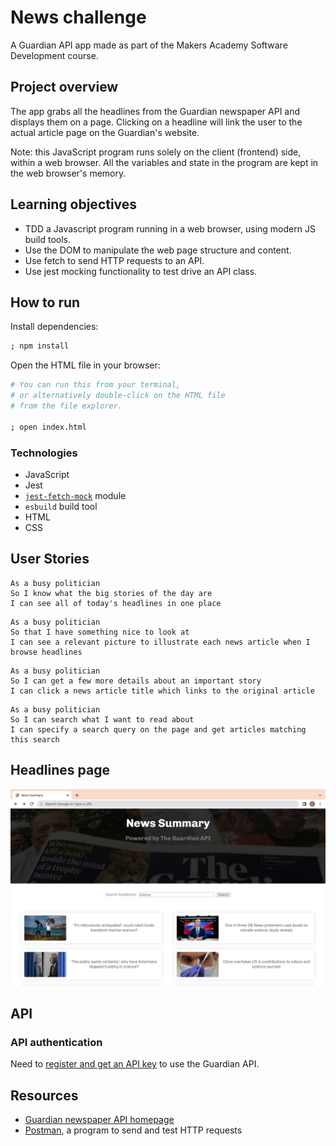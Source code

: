 # News challenge

A Guardian API app made as part of the Makers Academy Software Development course.

## Project overview

The app grabs all the headlines from the Guardian newspaper API and displays them on a
page. Clicking on a headline will link the user to the actual article page on the Guardian's website.

Note: this JavaScript program runs solely on the client (frontend) side, within a web browser. All the variables and state in the program are kept in the web browser's memory.

## Learning objectives

- TDD a Javascript program running in a web browser, using modern JS build tools.
- Use the DOM to manipulate the web page structure and content.
- Use fetch to send HTTP requests to an API.
- Use jest mocking functionality to test drive an API class.

## How to run

Install dependencies:

```bash
; npm install
```

Open the HTML file in your browser:

```bash
# You can run this from your terminal,
# or alternatively double-click on the HTML file
# from the file explorer.

; open index.html
```

### Technologies

- JavaScript
- Jest
- [`jest-fetch-mock`](https://www.npmjs.com/package/jest-fetch-mock) module
- `esbuild` build tool
- HTML
- CSS

## User Stories

```
As a busy politician
So I know what the big stories of the day are
I can see all of today's headlines in one place
```

```
As a busy politician
So that I have something nice to look at
I can see a relevant picture to illustrate each news article when I browse headlines
```

```
As a busy politician
So I can get a few more details about an important story
I can click a news article title which links to the original article
```

```
As a busy politician
So I can search what I want to read about
I can specify a search query on the page and get articles matching this search
```

## Headlines page

![Headlines screenshot](./headlinesScreenshot.png)

## API

### API authentication

Need to [register and get an API
key](https://open-platform.theguardian.com/access/) to use the Guardian API.

## Resources

- [Guardian newspaper API homepage](http://open-platform.theguardian.com/documentation/)
- [Postman](https://www.postman.com/downloads/?utm_source=postman-home), a program to send and test HTTP requests
